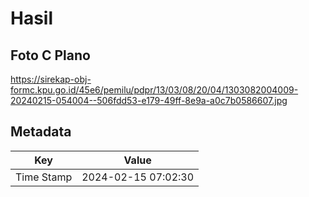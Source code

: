 # Hasil

## Foto C Plano

https://sirekap-obj-formc.kpu.go.id/45e6/pemilu/pdpr/13/03/08/20/04/1303082004009-20240215-054004--506fdd53-e179-49ff-8e9a-a0c7b0586607.jpg


## Metadata

| Key        | Value               |
| ---------- | ------------------- |
| Time Stamp | 2024-02-15 07:02:30 |




